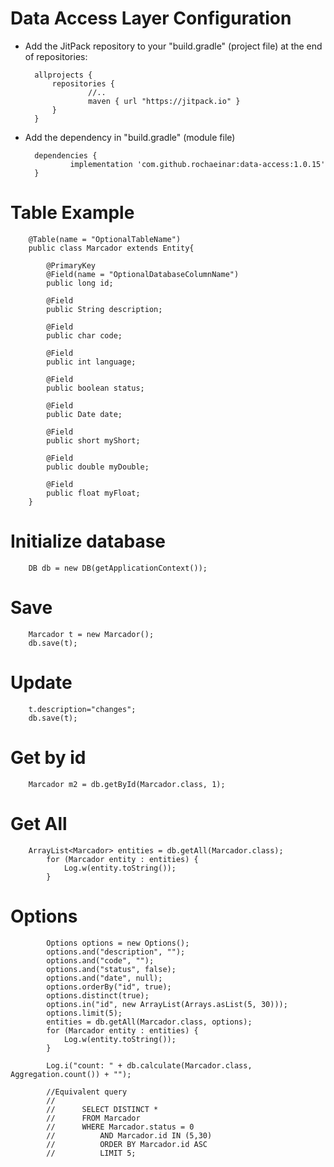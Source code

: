 # Data Access Layer Configuration

* Add the JitPack repository to your "build.gradle" (project file) at the end of repositories:

		allprojects {
			repositories {
			        //..
			        maven { url "https://jitpack.io" }
			}
		}

* Add the dependency in "build.gradle" (module file)

		dependencies {
		        implementation 'com.github.rochaeinar:data-access:1.0.15'
		}
# Table Example
		@Table(name = "OptionalTableName")
		public class Marcador extends Entity{
		
		    @PrimaryKey
		    @Field(name = "OptionalDatabaseColumnName")
		    public long id;
	
		    @Field
		    public String description;
	
		    @Field
		    public char code;
	
		    @Field
		    public int language;
	
		    @Field
		    public boolean status;
	
		    @Field
		    public Date date;
	
		    @Field
		    public short myShort;
	
		    @Field
		    public double myDouble;
	
		    @Field
		    public float myFloat;
		}
# Initialize database
		DB db = new DB(getApplicationContext());
# Save
		Marcador t = new Marcador();
		db.save(t);
# Update
		t.description="changes";
		db.save(t);
# Get by id
		Marcador m2 = db.getById(Marcador.class, 1);
# Get All
		ArrayList<Marcador> entities = db.getAll(Marcador.class);
	        for (Marcador entity : entities) {
	            Log.w(entity.toString());
	        }
# Options
	        Options options = new Options();
	        options.and("description", "");
	        options.and("code", "");
	        options.and("status", false);
	        options.and("date", null);
	        options.orderBy("id", true);
	        options.distinct(true);
	        options.in("id", new ArrayList(Arrays.asList(5, 30)));
	        options.limit(5);
	        entities = db.getAll(Marcador.class, options);
	        for (Marcador entity : entities) {
	            Log.w(entity.toString());
	        }
	
	        Log.i("count: " + db.calculate(Marcador.class, Aggregation.count()) + "");
	
	        //Equivalent query
	        //
	        //		SELECT DISTINCT *
	        //		FROM Marcador
	        //		WHERE Marcador.status = 0
	        //			AND Marcador.id IN (5,30)
	        //			ORDER BY Marcador.id ASC
	        //			LIMIT 5;

